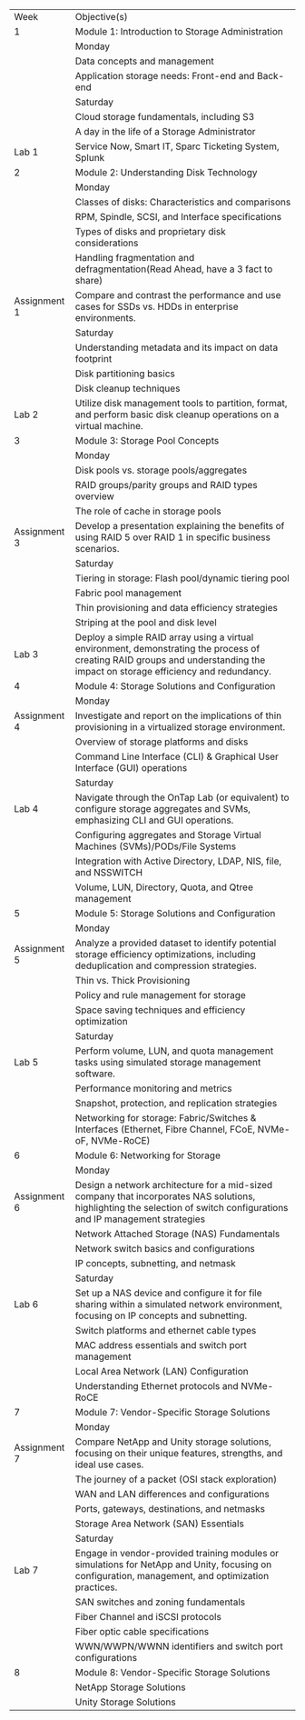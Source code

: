 |              |                                                                                                                                                                              |
| ------------ | ---------------------------------------------------------------------------------------------------------------------------------------------------------------------------- |
| Week         | Objective(s)                                                                                                                                                                 |
| 1            | Module 1: Introduction to Storage Administration                                                                                                                             |
|              | Monday                                                                                                                                                                       |
|              | Data concepts and management                                                                                                                                                 |
|              | Application storage needs: Front-end and Back-end                                                                                                                            |
|              | Saturday                                                                                                                                                                     |
|              | Cloud storage fundamentals, including S3                                                                                                                                     |
|              | A day in the life of a Storage Administrator                                                                                                                                 |
| Lab 1        | Service Now, Smart IT, Sparc Ticketing System, Splunk                                                                                                                        |
| 2            | Module 2: Understanding Disk Technology                                                                                                                                      |
|              | Monday                                                                                                                                                                       |
|              | Classes of disks: Characteristics and comparisons                                                                                                                            |
|              | RPM, Spindle, SCSI, and Interface specifications                                                                                                                             |
|              | Types of disks and proprietary disk considerations                                                                                                                           |
|              | Handling fragmentation and defragmentation(Read Ahead, have a 3 fact to share)                                                                                               |
| Assignment 1 | Compare and contrast the performance and use cases for SSDs vs. HDDs in enterprise environments.                                                                             |
|              | Saturday                                                                                                                                                                     |
|              | Understanding metadata and its impact on data footprint                                                                                                                      |
|              | Disk partitioning basics                                                                                                                                                     |
|              | Disk cleanup techniques                                                                                                                                                      |
| Lab 2        | Utilize disk management tools to partition, format, and perform basic disk cleanup operations on a virtual machine.                                                          |
| 3            | Module 3: Storage Pool Concepts                                                                                                                                              |
|              | Monday                                                                                                                                                                       |
|              | Disk pools vs. storage pools/aggregates                                                                                                                                      |
|              | RAID groups/parity groups and RAID types overview                                                                                                                            |
|              | The role of cache in storage pools                                                                                                                                           |
| Assignment 3 | Develop a presentation explaining the benefits of using RAID 5 over RAID 1 in specific business scenarios.                                                                   |
|              | Saturday                                                                                                                                                                     |
|              | Tiering in storage: Flash pool/dynamic tiering pool                                                                                                                          |
|              | Fabric pool management                                                                                                                                                       |
|              | Thin provisioning and data efficiency strategies                                                                                                                             |
|              | Striping at the pool and disk level                                                                                                                                          |
| Lab 3        | Deploy a simple RAID array using a virtual environment, demonstrating the process of creating RAID groups and understanding the impact on storage efficiency and redundancy. |
| 4            | Module 4: Storage Solutions and Configuration                                                                                                                                |
|              | Monday                                                                                                                                                                       |
| Assignment 4 | Investigate and report on the implications of thin provisioning in a virtualized storage environment.                                                                        |
|              | Overview of storage platforms and disks                                                                                                                                      |
|              | Command Line Interface (CLI) & Graphical User Interface (GUI) operations                                                                                                     |
|              | Saturday                                                                                                                                                                     |
| Lab 4        | Navigate through the OnTap Lab (or equivalent) to configure storage aggregates and SVMs, emphasizing CLI and GUI operations.                                                 |
|              | Configuring aggregates and Storage Virtual Machines (SVMs)/PODs/File Systems                                                                                                 |
|              | Integration with Active Directory, LDAP, NIS, file, and NSSWITCH                                                                                                             |
|              | Volume, LUN, Directory, Quota, and Qtree management                                                                                                                          |
| 5            | Module 5: Storage Solutions and Configuration                                                                                                                                |
|              | Monday                                                                                                                                                                       |
| Assignment 5 | Analyze a provided dataset to identify potential storage efficiency optimizations, including deduplication and compression strategies.                                       |
|              | Thin vs. Thick Provisioning                                                                                                                                                  |
|              | Policy and rule management for storage                                                                                                                                       |
|              | Space saving techniques and efficiency optimization                                                                                                                          |
|              | Saturday                                                                                                                                                                     |
| Lab 5        | Perform volume, LUN, and quota management tasks using simulated storage management software.                                                                                 |
|              | Performance monitoring and metrics                                                                                                                                           |
|              | Snapshot, protection, and replication strategies                                                                                                                             |
|              | Networking for storage: Fabric/Switches & Interfaces (Ethernet, Fibre Channel, FCoE, NVMe-oF, NVMe-RoCE)                                                                     |
| 6            | Module 6: Networking for Storage                                                                                                                                             |
|              | Monday                                                                                                                                                                       |
| Assignment 6 | Design a network architecture for a mid-sized company that incorporates NAS solutions, highlighting the selection of switch configurations and IP management strategies      |
|              | Network Attached Storage (NAS) Fundamentals                                                                                                                                  |
|              | Network switch basics and configurations                                                                                                                                     |
|              | IP concepts, subnetting, and netmask                                                                                                                                         |
|              | Saturday                                                                                                                                                                     |
| Lab 6        | Set up a NAS device and configure it for file sharing within a simulated network environment, focusing on IP concepts and subnetting.                                        |
|              | Switch platforms and ethernet cable types                                                                                                                                    |
|              | MAC address essentials and switch port management                                                                                                                            |
|              | Local Area Network (LAN) Configuration                                                                                                                                       |
|              | Understanding Ethernet protocols and NVMe-RoCE                                                                                                                               |
| 7            | Module 7: Vendor-Specific Storage Solutions                                                                                                                                  |
|              | Monday                                                                                                                                                                       |
| Assignment 7 | Compare NetApp and Unity storage solutions, focusing on their unique features, strengths, and ideal use cases.                                                               |
|              | The journey of a packet (OSI stack exploration)                                                                                                                              |
|              | WAN and LAN differences and configurations                                                                                                                                   |
|              | Ports, gateways, destinations, and netmasks                                                                                                                                  |
|              | Storage Area Network (SAN) Essentials                                                                                                                                        |
|              | Saturday                                                                                                                                                                     |
| Lab 7        | Engage in vendor-provided training modules or simulations for NetApp and Unity, focusing on configuration, management, and optimization practices.                           |
|              | SAN switches and zoning fundamentals                                                                                                                                         |
|              | Fiber Channel and iSCSI protocols                                                                                                                                            |
|              | Fiber optic cable specifications                                                                                                                                             |
|              | WWN/WWPN/WWNN identifiers and switch port configurations                                                                                                                     |
| 8            | Module 8: Vendor-Specific Storage Solutions                                                                                                                                  |
|              | NetApp Storage Solutions                                                                                                                                                     |
|              | Unity Storage Solutions                                                                                                                                                      |